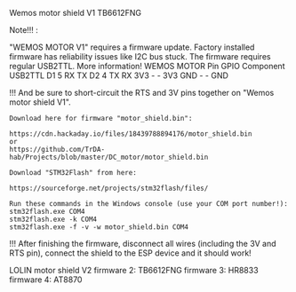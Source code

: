 Wemos motor shield V1
    TB6612FNG 
    
Note!!! :

"WEMOS MOTOR V1" requires a firmware update. Factory installed firmware has reliability issues like I2C bus stuck. The firmware requires regular USB2TTL.
More information!
WEMOS MOTOR Pin 	GPIO 	Component 	USB2TTL
D1 	5 	RX 	TX
D2 	4 	TX 	RX
3V3 	- 	- 	3V3
GND 	- 	- 	GND

!!! And be sure to short-circuit the RTS and 3V pins together on "Wemos motor shield V1".

    Download here for firmware "motor_shield.bin":

    https://cdn.hackaday.io/files/18439788894176/motor_shield.bin
    or
    https://github.com/TrDA-hab/Projects/blob/master/DC_motor/motor_shield.bin

    Download "STM32Flash" from here:

    https://sourceforge.net/projects/stm32flash/files/

    Run these commands in the Windows console (use your COM port number!):
    stm32flash.exe COM4
    stm32flash.exe -k COM4
    stm32flash.exe -f -v -w motor_shield.bin COM4


!!! After finishing the firmware, disconnect all wires (including the 3V and RTS pin), connect the shield to the ESP device and it should work!



LOLIN motor shield V2
    firmware 2: TB6612FNG
    firmware 3: HR8833
    firmware 4: AT8870
    
    
